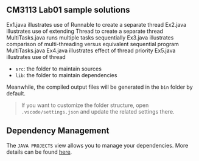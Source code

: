 ## CM3113 Lab01 sample solutions

Ex1.java illustrates use of Runnable to create a separate thread
Ex2.java illustrates use of extending Thread to create a separate thread
MultiTasks.java runs multiple tasks sequentially
Ex3.java illustrates comparison of multi-threading versus equivalent sequential program MultiTasks.java
Ex4.java illustrates effect of thread priority
Ex5.java illustrates use of thread 

- `src`: the folder to maintain sources
- `lib`: the folder to maintain dependencies

Meanwhile, the compiled output files will be generated in the `bin` folder by default.

> If you want to customize the folder structure, open `.vscode/settings.json` and update the related settings there.

## Dependency Management

The `JAVA PROJECTS` view allows you to manage your dependencies. More details can be found [here](https://github.com/microsoft/vscode-java-dependency#manage-dependencies).
